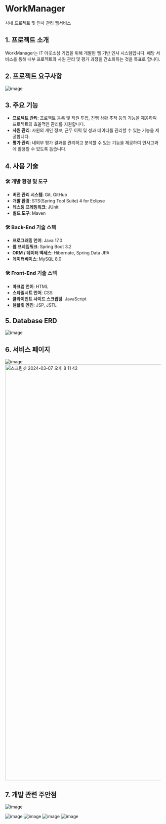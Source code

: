 # WorkManager
사내 프로젝트 및 인사 관리 웹서비스

## 1. 프로젝트 소개
WorkManager는 IT 아웃소싱 기업을 위해 개발된 웹 기반 인사 시스템입니다. 해당 서비스를 통해 내부 프로젝트와 사원 관리 및 평가 과정을 간소화하는 것을 목표로 합니다.

## 2. 프로젝트 요구사항
![image](https://github.com/wkdyujin/Work-Manager-Project/assets/69359774/665214a8-a456-4721-9560-93f342a9d9d9)

## 3. 주요 기능
- **프로젝트 관리**: 프로젝트 등록 및 직원 투입, 진행 상황 추적 등의 기능을 제공하여 프로젝트의 효율적인 관리를 지원합니다.
- **사원 관리**: 사원의 개인 정보, 근무 이력 및 성과 데이터를 관리할 수 있는 기능을 제공합니다.
- **평가 관리**: 내외부 평가 결과를 관리하고 분석할 수 있는 기능을 제공하여 인사고과에 활용할 수 있도록 돕습니다.

## 4. 사용 기술
### 🛠️ 개발 환경 및 도구

- **버전 관리 시스템**: Git, GitHub
- **개발 환경**: STS(Spring Tool Suite) 4 for Eclipse
- **테스팅 프레임워크**: JUnit
- **빌드 도구**: Maven

### 🛠️ Back-End 기술 스택

- **프로그래밍 언어**: Java 17.0
- **웹 프레임워크**: Spring Boot 3.2
- **ORM / 데이터 액세스**: Hibernate, Spring Data JPA
- **데이터베이스**: MySQL 8.0

### 🛠️ Front-End 기술 스택

- **마크업 언어**: HTML
- **스타일시트 언어**: CSS
- **클라이언트 사이드 스크립팅**: JavaScript
- **템플릿 엔진**: JSP, JSTL

## 5. Database ERD
![image](https://github.com/wkdyujin/Work-Manager-Project/assets/69359774/0ebfb2b3-770e-4a00-82f3-06d641ff43fa)

## 6. 서비스 페이지
![image](https://github.com/wkdyujin/Work-Manager-Project/assets/69359774/4f581b80-da80-4a1e-9a91-f0d1eb8e4a9a)
<img width="1345" alt="스크린샷 2024-03-07 오후 8 11 42" src="https://github.com/wkdyujin/Work-Manager-Project/assets/69359774/ccb1359e-18db-4b2f-a854-0afc57e42509">


## 7. 개발 관련 주안점
![image](https://github.com/wkdyujin/Work-Manager-Project/assets/69359774/250517fa-4844-4c9f-b262-913ea6ba80dc)

![image](https://github.com/wkdyujin/Work-Manager-Project/assets/69359774/d0156a0b-875c-4135-baf5-53a674185142)
![image](https://github.com/wkdyujin/Work-Manager-Project/assets/69359774/1e6de229-b4af-4737-8373-dd84b6a39845)
![image](https://github.com/wkdyujin/Work-Manager-Project/assets/69359774/778a4c4a-62f8-4e42-aeb3-622cb4a5e0bd)
![image](https://github.com/wkdyujin/Work-Manager-Project/assets/69359774/f059775b-add9-4c6c-8d34-5b8d814f76c3)

